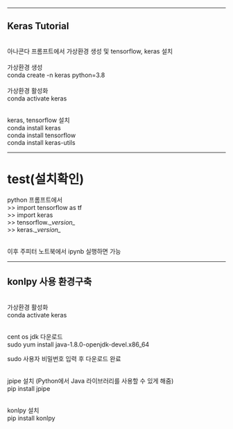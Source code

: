 --------------------------------------------
## Keras Tutorial
</br>
아나콘다 프롬프트에서 가상환경 생성 및 tensorflow, keras 설치</br>
</br>
가상환경 생성 </br>
conda create -n keras python=3.8 </br></br>
가상환경 활성화 </br>
conda activate keras </br></br>

keras, tensorflow 설치</br>
conda install keras </br>
conda install tensorflow </br>
conda install keras-utils </br>

--------------------------------------------
# test(설치확인)
python 프롬프트에서</br>
\>> import tensorflow as tf </br>
\>> import keras </br>
\>> tensorflow.\__version\__ </br>
\>> keras.\__version\__  </br>
</br>

이후 주피터 노트북에서 ipynb 실행하면 가능


--------------------------------------------

## konlpy 사용 환경구축
</br>
가상환경 활성화 </br>
conda activate keras </br></br>

cent os jdk 다운로드 </br>
sudo yum install java-1.8.0-openjdk-devel.x86_64 </br>

sudo 사용자 비밀번호 입력 후 다운로드 완료</br></br>

jpipe 설치 (Python에서 Java 라이브러리를 사용할 수 있게 해줌)</br>
pip install jpipe </br></br>

konlpy 설치 </br>
pip install konlpy </br></br>
